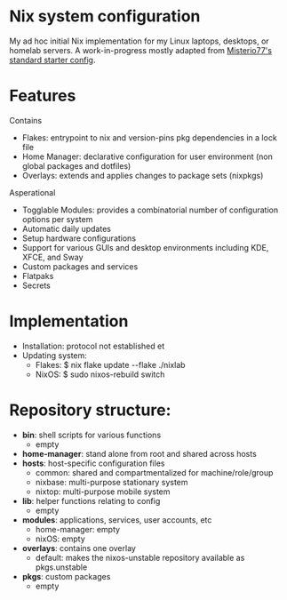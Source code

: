 # Nix system configuration

My ad hoc initial Nix implementation for my Linux laptops, desktops, or homelab servers. A work-in-progress mostly adapted from [Misterio77's standard starter config](https://github.com/Misterio77/nix-starter-configs).

# Features
Contains
- Flakes: entrypoint to nix and version-pins pkg dependencies in a lock file
- Home Manager: declarative configuration for user environment (non global packages and dotfiles)
- Overlays: extends and applies changes to package sets (nixpkgs)

Asperational
- Togglable Modules: provides a combinatorial number of configuration options per system
- Automatic daily updates
- Setup hardware configurations
- Support for various GUIs and desktop environments including  KDE, XFCE, and Sway
- Custom packages and services
- Flatpaks
- Secrets

# Implementation
- Installation: protocol not established et
- Updating system:
  - Flakes: $ nix flake update --flake ./nixlab
  - NixOS: $ sudo nixos-rebuild switch

# Repository structure:
- **bin**: shell scripts for various functions
  - empty
- **home-manager**: stand alone from root and shared across hosts
- **hosts**: host-specific configuration files
  - common: shared and compartmentalized for machine/role/group
  - nixbase: multi-purpose stationary system
  - nixtop: multi-purpose mobile system
- **lib**: helper functions relating to config
  - empty
- **modules**: applications, services, user accounts, etc
  - home-manager: empty
  - nixOS: empty
- **overlays**: contains one overlay
  - default: makes the nixos-unstable repository available as pkgs.unstable
- **pkgs**: custom packages
  - empty
